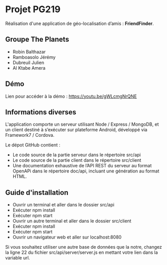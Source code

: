 # Projet PG219

Réalisation d'une application de géo-localisation d’amis : **FriendFinder**.

## Groupe The Planets
-   Robin Balthazar
-   Ramboasolo Jérémy
-   Dubreuil Julien
-   Al Ktabe Amera

## Démo 
Lien pour accéder à la démo : https://youtu.be/gWLcmgNrQNE

## Informations diverses 
 L'application comporte un serveur utilisant Node / Express / MongoDB, et un client destiné à s’exécuter sur plateforme Android, développé via Framework7 / Cordova.

Le dépot GitHub contient : 
-   Le code source de la partie serveur dans le répertoire src/api
-   Le code source de la partie client dans le répertoire src/client
-   Une documentation exhaustive de l’API REST du serveur au format OpenAPi dans le répertoire doc/api, incluant une génération au format HTML.

## Guide d'installation
 -   Ouvrir un terminal et aller dans le dossier src/api
 -   Exécuter npm install
 -   Exécuter npm start
 -   Ouvrir un autre terminal et aller dans le dossier src/client
 -   Exécuter npm install
 -   Exécuter npm start
 -   Ouvrir un navigateur web et aller sur localhost:8080

Si vous souhaitez utiliser une autre base de données que la notre, changez la ligne 22 du fichier src/api/server/server.js en mettant votre lien dans la variable url.